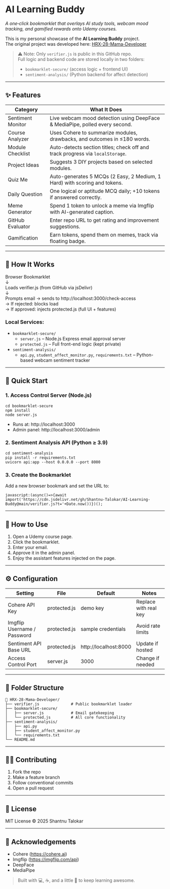 # AI Learning Buddy

*A one‑click bookmarklet that overlays AI study tools, webcam mood tracking, and gamified rewards onto Udemy courses.*

This is my personal showcase of the **AI Learning Buddy** project.  
The original project was developed here: [HRX-28-Mama-Developer](https://github.com/tany109043/HRX-28-Mama-Developer)

> ⚠️ Note: Only `verifier.js` is public in this GitHub repo.  
> Full logic and backend code are stored locally in two folders:
> - `bookmarklet-secure/` (access logic + frontend UI)
> - `sentiment-analysis/` (Python backend for affect detection)

---

## ✨ Features

| Category              | What It Does |
| --------------------- | ------------ |
| Sentiment Monitor     | Live webcam mood detection using DeepFace & MediaPipe, polled every second. |
| Course Analyzer       | Uses Cohere to summarize modules, drawbacks, and outcomes in ≤180 words. |
| Module Checklist      | Auto-detects section titles; check off and track progress via `localStorage`. |
| Project Ideas         | Suggests 3 DIY projects based on selected modules. |
| Quiz Me               | Auto-generates 5 MCQs (2 Easy, 2 Medium, 1 Hard) with scoring and tokens. |
| Daily Question        | One logical or aptitude MCQ daily; +10 tokens if answered correctly. |
| Meme Generator        | Spend 1 token to unlock a meme via Imgflip with AI-generated caption. |
| GitHub Evaluator      | Enter repo URL to get rating and improvement suggestions. |
| Gamification          | Earn tokens, spend them on memes, track via floating badge. |

---

## 🧩 How It Works

Browser Bookmarklet  
↓  
Loads verifier.js (from GitHub via jsDelivr)  
↓  
Prompts email → sends to http://localhost:3000/check-access  
→ If rejected: blocks load  
→ If approved: injects protected.js (full UI + features)

### Local Services:

- `bookmarklet-secure/`
  - `server.js` – Node.js Express email approval server
  - `protected.js` – Full front-end logic (kept private)
- `sentiment-analysis/`
  - `api.py`, `student_affect_monitor.py`, `requirements.txt` – Python-based webcam sentiment tracker

---

## 🚀 Quick Start

### 1. Access Control Server (Node.js)

    cd bookmarklet-secure
    npm install
    node server.js

- Runs at: http://localhost:3000  
- Admin panel: http://localhost:3000/admin

### 2. Sentiment Analysis API (Python ≥ 3.9)

    cd sentiment-analysis
    pip install -r requirements.txt
    uvicorn api:app --host 0.0.0.0 --port 8000

### 3. Create the Bookmarklet

Add a new browser bookmark and set the URL to:

    javascript:(async()=>{await import('https://cdn.jsdelivr.net/gh/Shantnu-Talokar/AI-Learning-Buddy@main/verifier.js?t='+Date.now())})();

---

## 🧪 How to Use

1. Open a Udemy course page.
2. Click the bookmarklet.
3. Enter your email.
4. Approve it in the admin panel.
5. Enjoy the assistant features injected on the page.

---

## ⚙️ Configuration

| Setting                     | File            | Default                | Notes |
|----------------------------|-----------------|------------------------|-------|
| Cohere API Key              | protected.js    | demo key               | Replace with real key |
| Imgflip Username / Password | protected.js    | sample credentials     | Avoid rate limits |
| Sentiment API Base URL      | protected.js    | http://localhost:8000  | Update if hosted |
| Access Control Port         | server.js       | 3000                   | Change if needed |

---

## 📁 Folder Structure

    📁 HRX-28-Mama-Developer/
    ├── verifier.js              # Public bookmarklet loader
    ├── bookmarklet-secure/
    │   ├── server.js            # Email gatekeeping
    │   └── protected.js         # All core functionality
    ├── sentiment-analysis/
    │   ├── api.py
    │   ├── student_affect_monitor.py
    │   └── requirements.txt
    └── README.md

---

## 🧑‍💻 Contributing

1. Fork the repo
2. Make a feature branch
3. Follow conventional commits
4. Open a pull request

---

## 📄 License

MIT License © 2025 Shantnu Talokar

---

## 🙏 Acknowledgements

- Cohere (https://cohere.ai)
- Imgflip (https://imgflip.com/api)
- DeepFace
- MediaPipe

> Built with 💻, ☕, and a little 🤯 to keep learning awesome.
